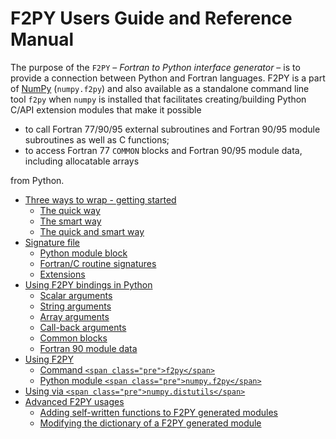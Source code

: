 # F2PY Users Guide and Reference Manual

The purpose of the ``F2PY`` – *Fortran to Python interface generator* –
is to provide a connection between Python and Fortran
languages.  F2PY is a part of [NumPy](https://www.numpy.org/) (``numpy.f2py``) and also available as a
standalone command line tool ``f2py`` when ``numpy`` is installed that
facilitates creating/building Python C/API extension modules that make it
possible

- to call Fortran 77/90/95 external subroutines and Fortran 90/95
module subroutines as well as C functions;
- to access Fortran 77 ``COMMON`` blocks and Fortran 90/95 module data,
including allocatable arrays

from Python.

- [Three ways to wrap - getting started](getting-started.html)
  - [The quick way](getting-started.html#the-quick-way)
  - [The smart way](getting-started.html#the-smart-way)
  - [The quick and smart way](getting-started.html#the-quick-and-smart-way)
- [Signature file](signature-file.html)
  - [Python module block](signature-file.html#python-module-block)
  - [Fortran/C routine signatures](signature-file.html#fortran-c-routine-signatures)
  - [Extensions](signature-file.html#extensions)
- [Using F2PY bindings in Python](python-usage.html)
  - [Scalar arguments](python-usage.html#scalar-arguments)
  - [String arguments](python-usage.html#string-arguments)
  - [Array arguments](python-usage.html#array-arguments)
  - [Call-back arguments](python-usage.html#call-back-arguments)
  - [Common blocks](python-usage.html#common-blocks)
  - [Fortran 90 module data](python-usage.html#fortran-90-module-data)
- [Using F2PY](usage.html)
  - [Command `<span class="pre">f2py</span>`](usage.html#command-f2py)
  - [Python module `<span class="pre">numpy.f2py</span>`](usage.html#python-module-numpy-f2py)
- [Using via `<span class="pre">numpy.distutils</span>`](distutils.html)
- [Advanced F2PY usages](advanced.html)
  - [Adding self-written functions to F2PY generated modules](advanced.html#adding-self-written-functions-to-f2py-generated-modules)
  - [Modifying the dictionary of a F2PY generated module](advanced.html#modifying-the-dictionary-of-a-f2py-generated-module)